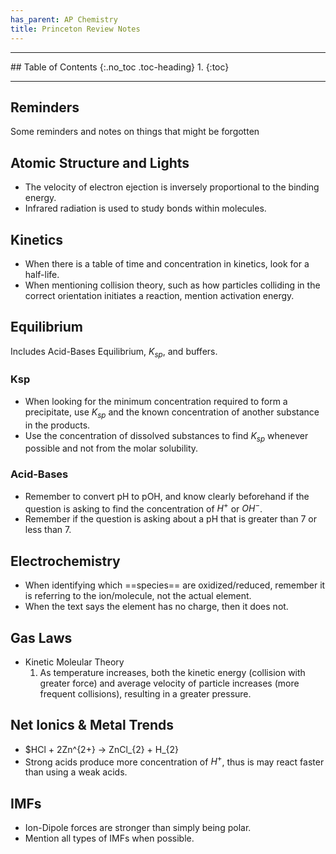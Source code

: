 ```yaml
---
has_parent: AP Chemistry
title: Princeton Review Notes
---
```


<hr>
## Table of Contents
{:.no_toc .toc-heading}
1. 
{:toc}
<hr>

## Reminders
Some reminders and notes on things that might be forgotten

## Atomic Structure and Lights
- The velocity of electron ejection is inversely proportional to the binding energy.
- Infrared radiation is used to study bonds within molecules.

## Kinetics
- When there is a table of time and concentration in kinetics, look for a half-life. 
- When mentioning collision theory, such as how particles colliding in the correct orientation initiates a reaction, mention activation energy. 


## Equilibrium
Includes Acid-Bases Equilibrium, $K_{sp}$, and buffers.

### Ksp
- When looking for the minimum concentration required to form a precipitate, use $K_{sp}$ and the known concentration of another substance in the products.
- Use the concentration of dissolved substances to find $K_{sp}$ whenever possible and not from the molar solubility. 

### Acid-Bases
- Remember to convert pH to pOH, and know clearly beforehand if the question is asking to find the concentration of $H^{+}$ or $OH^{-}$. 
- Remember if the question is asking about a pH that is greater than 7 or less than 7.


## Electrochemistry 
-  When identifying which ==species== are oxidized/reduced, remember it is referring to the ion/molecule, not the actual element.
-  When the text says the element has no charge, then it does not. 

## Gas Laws
- Kinetic Moleular Theory
  1. As temperature increases, both the kinetic energy (collision with greater force) and average velocity of particle increases (more frequent collisions), resulting in a greater pressure.

## Net Ionics & Metal Trends
- $HCl + 2Zn^{2+} -> ZnCl_{2} + H_{2}
- Strong acids produce more concentration of $H^{+}$, thus is may react faster than using a weak acids.  

## IMFs
- Ion-Dipole forces are stronger than simply being polar. 
- Mention all types of IMFs when possible.

